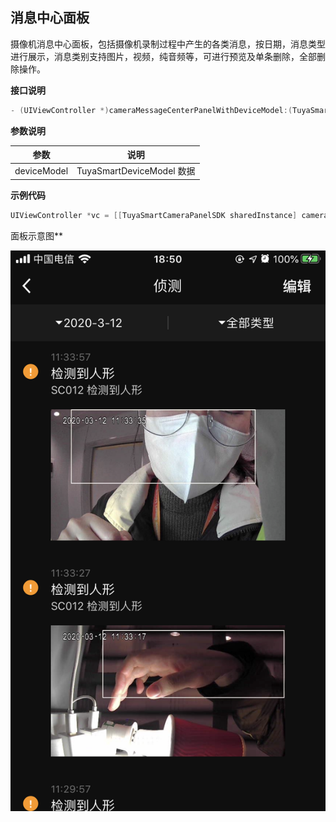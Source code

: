 ## 消息中心面板

摄像机消息中心面板，包括摄像机录制过程中产生的各类消息，按日期，消息类型进行展示，消息类别支持图片，视频，纯音频等，可进行预览及单条删除，全部删除操作。

**接口说明**

```objective-c
- (UIViewController *)cameraMessageCenterPanelWithDeviceModel:(TuyaSmartDeviceModel *)deviceModel;
```

**参数说明**

| 参数        | 说明                      |
| ---------- | ------------------------ |
| deviceModel | TuyaSmartDeviceModel 数据 |

**示例代码**

```objective-c
UIViewController *vc = [[TuyaSmartCameraPanelSDK sharedInstance] cameraMessageCenterPanelWithDeviceModel:deviceModel]
```

面板示意图**

![消息面板](./images/camera_panel_message.PNG)